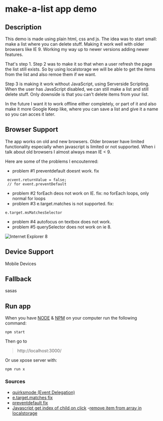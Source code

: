 # make-a-list app demo

## Description
This demo is made using plain html, css and js. The idea was to start small: make a list where you can delete stuff. Making it work well with older browsers like IE 9. Working my way up to newer versions adding newer features. 

That's step 1. Step 2 was to make it so that when a user refresh the page the list still exists. So by using localstorage we will be able to get the items from the list and also remoe them if we want.

Step 3 is making it work without JavaScript, using Serverside Scripting. When the user has JavaScript disabled, we can still make a list and still delete stuff. Only downside is that you can't delete items from your list.

In the future I want it to work offline either completely, or part of it and also make it more Google Keep like, where you can save a list and give it a name so you can acces it later.

## Browser Support
The app works on old and new browsers. Older browser have limited functionality especially when javascript is limited or not supported. When i talk about old browsers I almost always mean IE < 9.

Here are some of the problems I encoutenred:
- problem #1 preventdefault doesnt work. 
fix
```
 ecvent.returnValue = false;
 // for event.preventDefault
```
- problem #2 forEach deos not work on IE. fix: no forEach loops, only normal for loops
- problem #3 e.target.matches  is not supported. 
fix: 
```
e.target.msMatchesSelector 
```
- problem #4 autofocus on textbox does not work.
- problem #5 querySelector does not work on ie 8. 

![Internet Explorer 8](ie.png)

## Device Support
Mobile Devices 

## Fallback
sasas

## Run app
When you have [NODE](https://nodejs.org/en/) & [NPM](https://www.npmjs.com/) on your computer run the following command:
```
npm start
```
Then go to 
> http://localhost:3000/

Or use xpose server with:
```
npm run x
```

### Sources
- [quirksmode (Event Delegation)](http://www.quirksmode.org/js/events_order.html)
- [e.target.matches fix](http://stackoverflow.com/questions/37304037/why-my-code-dont-working-in-ie11)
- [preventdefault fix](http://stackoverflow.com/questions/4479216/does-internet-explorer-supports-e-preventdefault)
- [Javascript get index of child on click](https://stackoverflow.com/questions/20818790/javascript-get-index-of-child-on-click)
-[remove item from array in localstorage](https://stackoverflow.com/questions/39725221/remove-an-item-from-an-array-inside-a-local-storage-object-with-javascripthttps://stackoverflow.com/questions/20818790/javascript-get-index-of-child-on-click)


